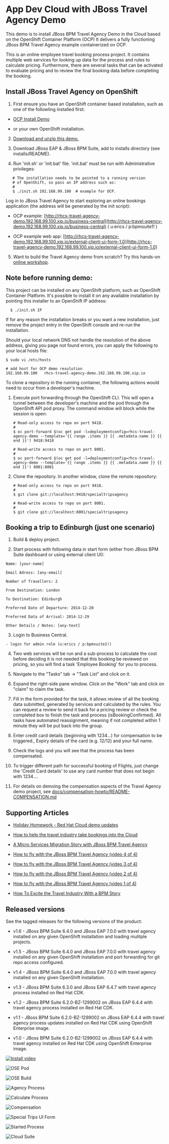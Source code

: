 App Dev Cloud with JBoss Travel Agency Demo
===========================================
This demo is to install JBoss BPM Travel Agency Demo in the Cloud based on the OpenShift Container Platform (OCP)
It delivers a fully functioning JBoss BPM Travel Agency example containerized on OCP.

This is an online employee travel booking process project. It contains multiple web services for looking up data for the process
and rules to calculate pricing. Furthermore, there are several tasks that can be activated to evaluate pricing and to review the
final booking data before completing the booking.


Install JBoss Travel Agency on OpenShift
----------------------------------------
1. First ensure you have an OpenShift container based installation, such as one of the followling installed first:

  - [OCP Install Demo](https://github.com/redhatdemocentral/ocp-install-demo)

  - or your own OpenShift installation.

2. [Download and unzip this demo.](https://github.com/redhatdemocentral/rhcs-travel-agency-demo/archive/master.zip)

3. Download JBoss EAP & JBoss BPM Suite, add to installs directory (see installs/README).

4. Run 'init.sh' or 'init.bat' file. 'init.bat' must be run with Administrative privileges:
```
   # The installation needs to be pointed to a running version
   # of OpenShift, so pass an IP address such as:
   #
   $ ./init.sh 192.168.99.100  # example for OCP.
```

Log in to JBoss Travel Agency to start exploring an online bookings application (the address will be generated by the init script):

  - OCP example: [http://rhcs-travel-agency-demo.192.168.99.100.xip.io/business-central](http://rhcs-travel-agency-demo.192.168.99.100.xip.io/business-central)  ( u:erics / p:bpmsuite1! )

  - OCP example web app: [http://rhcs-travel-agency-demo.192.168.99.100.xip.io/external-client-ui-form-1.0](http://rhcs-travel-agency-demo.192.168.99.100.xip.io/external-client-ui-form-1.0)

5. Want to build the Travel Agency demo from scratch? Try this hands-on <a href="https://bpmworkshop.github.io/travelagency-bpmworkshop/index.html" target="_blank">online workshop</a>.


Note before running demo:
-------------------------
This project can be installed on any OpenShift platform, such as OpenShift Container Platform.
It's possible to install it on any available installation by pointing this installer to an OpenShift IP address:
```
  $ ./init.sh IP
```

If for any reason the installation breaks or you want a new installation, just remove the project entry in the OpenShift console and re-run the installation.

Should your local network DNS not handle the resolution of the above address, giving you page not found errors, you can apply the
following to your local hosts file:

```
$ sudo vi /etc/hosts

# add host for OCP demo resulution
192.168.99.100   rhcs-travel-agency-demo.192.168.99.100.xip.io 
```

To clone a repository in the running container, the following actions would need to occur from a developer's machine.

1. Execute port forwarding through the OpenShift CLI. This will open a tunnel between the developer's machine and the pod through
	 the OpenShift API pod proxy. The command window will block while the session is open:

   ```
   # Read-only access to repo on port 9418.
   #
   $ oc port-forward $(oc get pod -l=deploymentconfig=rhcs-travel-agency-demo --template='{{ range .items }} {{ .metadata.name }} {{ end }}') 9418:9418

   # Read-write access to repo on port 8001.
   #
   $ oc port-forward $(oc get pod -l=deploymentconfig=rhcs-travel-agency-demo --template='{{ range .items }} {{ .metadata.name }} {{ end }}') 8001:8001
   ```

2. Clone the repository. In another window, clone the remote repository:

   ```
   # Read-only access to repo on port 9418.
   #
   $ git clone git://localhost:9418/specialtripsagency

   # Read-write access to repo on port 8001.
   #
   $ git clone git://localhost:8001/specialtripsagency
   ```



Booking a trip to Edinburgh (just one scenario)
-----------------------------------------------
1. Build & deploy project.

2. Start process with following data in start form (either from JBoss BPM Suite dashboard or using external client UI):

  ```
  Name: [your-name]

  Email Adress: [any-email]

  Number of Travellers: 2  

  From Destination: London

  To Destination: Edinburgh

  Preferred Date of Departure: 2014-12-20

  Preferred Data of Arrival: 2014-12-29

  Other Details / Notes: [any-text]
  ```

3. Login to Business Central.

  ```
  - login for admin role (u:erics / p:bpmsuite1!)
  ```

4. Two web services will be run and a sub-process to calculate the cost before deciding it is not needed that this booking be
	 reviewed on pricing, so you will find a task 'Employee Booking' for you to process.

5. Navigate to the "Tasks" tab -> "Task List" and click on it. 

6. Expand the right-side pane window.   Click on the "Work" tab and click on "claim" to claim the task.

7. Fill in the form provided for the task, it allows review of all the booking data submitted, generated by services and 
   calculated by the rules. You can request a review to send it back for a pricing review or check the completed box to 
   finish the task and process (isBookingConfirmed). All tasks have automated reassignment, meaning if not completed within 1 minute
   they will be put back into the group.

8. Enter credit card details (beginning with 1234...) for compensation to be triggered., Expiry details of the 
   card (e.g. 12/12) and your full name.

9. Check the logs and you will see that the process has been compensated.

10. To trigger different path for successful booking of Flights, just change the 'Credit Card details' to use any 
    card number that does not begin with 1234....

11. For details on demoing the compensation aspects of the Travel Agency demo project, 
    see [docs/compensation-howto/README-COMPENSATION.md](docs/compensation-howto/README-COMPENSATION.md)


Supporting Articles
-------------------
- [Holiday Homework - Red Hat Cloud demo updates](http://www.schabell.org/2016/12/holiday-homework-redhat-cloud-demo-updates.html)

- [How to help the travel industry take bookings into the Cloud](http://www.schabell.org/2016/04/how-to-help-travel-industry-take-bookings-into-cloud.html)

- [A Micro Services Migration Story with JBoss BPM Travel Agency](http://www.schabell.org/2015/05/micro-services-migration-story-with-jboss-bpm-travel-agency.html)

- [How to fly with the JBoss BPM Travel Agency (video 4 of 4)](http://www.schabell.org/2015/02/how-to-fly-with-jboss-bpm-travel-agency-part4.html)

- [How to fly with the JBoss BPM Travel Agency (video 3 of 4)](http://www.schabell.org/2015/01/how-to-fly-with-jboss-bpm-travel-agency-part3.html)

- [How to fly with the JBoss BPM Travel Agency (video 2 of 4)](http://www.schabell.org/2015/01/how-to-fly-with-jboss-bpm-travel-agency-part2.html)

- [How to fly with the JBoss BPM Travel Agency (video 1 of 4)](http://www.schabell.org/2015/01/how-to-fly-with-jboss-bpm-travel-agency.html)

- [How To Excite the Travel Industry With a BPM Story](http://www.schabell.org/2014/10/how-to-excite-travel-agencies-with-bpm-story.html)


Released versions
-----------------
See the tagged releases for the following versions of the product:

- v1.6 - JBoss BPM Suite 6.4.0 and JBoss EAP 7.0.0 with travel agency installed on any given OpenShift installation and loading mulitple projects.

- v1.5 - JBoss BPM Suite 6.4.0 and JBoss EAP 7.0.0 with travel agency installed on any given OpenShift installation and port forwarding for git repo access configured.

- v1.4 - JBoss BPM Suite 6.4.0 and JBoss EAP 7.0.0 with travel agency installed on any given OpenShift installation.

- v1.3 - JBoss BPM Suite 6.3.0 and JBoss EAP 6.4.7 with travel agency process installed on Red Hat CDK.

- v1.2 - JBoss BPM Suite 6.2.0-BZ-1299002 on JBoss EAP 6.4.4 with travel agency process installed on Red Hat CDK.

- v1.1 - JBoss BPM Suite 6.2.0-BZ-1299002 on JBoss EAP 6.4.4 with travel agency process updates installed on Red Hat CDK using OpenShift Enterprise image. 

- v1.0 - JBoss BPM Suite 6.2.0-BZ-1299002 on JBoss EAP 6.4.4 with travel agency installed on Red Hat CDK using OpenShift Enterprise image. 


[![Install video](https://github.com/redhatdemocentral/rhcs-travel-agency-demo/blob/master/docs/demo-images/rhcs-travel-agency-video.png?raw=true)](https://vimeo.com/ericschabell/rhcs-travel-agency-demo)

![OSE Pod](https://github.com/redhatdemocentral/rhcs-travel-agency-demo/blob/master/docs/demo-images/rhcs-travel-agency-pod.png?raw=true)

![OSE Build](https://github.com/redhatdemocentral/rhcs-travel-agency-demo/blob/master/docs/demo-images/rhcs-travel-agency-build.png?raw=true)

![Agency Process](https://github.com/redhatdemocentral/rhcs-travel-agency-demo/blob/master/docs/demo-images/agency-process.png?raw=true)

![Calculate Process](https://github.com/redhatdemocentral/rhcs-travel-agency-demo/blob/master/docs/demo-images/calculate-process.png?raw=true)

![Compensation](https://raw.githubusercontent.com/redhatdemocentral/rhcs-travel-agency-demo/master/docs/demo-images/compensation-process.png?raw=true)

![Special Trips UI Form](https://raw.githubusercontent.com/redhatdemocentral/rhcs-travel-agency-demo/master/docs/demo-images/SpecialTripsUIform.png)

![Started Process](https://raw.githubusercontent.com/redhatdemocentral/rhcs-travel-agency-demo/master/docs/demo-images/started-process.png)

![Cloud Suite](https://raw.githubusercontent.com/redhatdemocentral/rhcs-travel-agency-demo/master/docs/demo-images/rhcs-arch.png)

